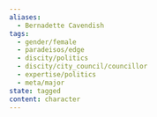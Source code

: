 ```yaml
---
aliases:
  - Bernadette Cavendish
tags:
  - gender/female
  - paradeisos/edge
  - discity/politics
  - discity/city_council/councillor
  - expertise/politics
  - meta/major
state: tagged
content: character
---
```

